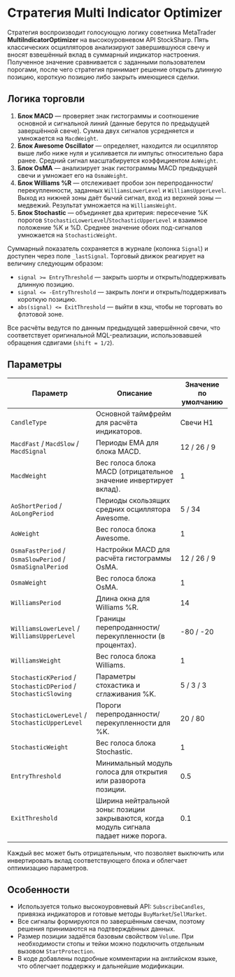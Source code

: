# Стратегия Multi Indicator Optimizer

Стратегия воспроизводит голосующую логику советника MetaTrader **MultiIndicatorOptimizer** на высокоуровневом API StockSharp. Пять классических осцилляторов анализируют завершившуюся свечу и вносят взвешённый вклад в суммарный индикатор настроения. Полученное значение сравнивается с заданными пользователем порогами, после чего стратегия принимает решение открыть длинную позицию, короткую позицию либо закрыть имеющиеся сделки.

## Логика торговли

1. **Блок MACD** — проверяет знак гистограммы и соотношение основной и сигнальной линий (данные берутся по предыдущей завершённой свече). Сумма двух сигналов усредняется и умножается на `MacdWeight`.
2. **Блок Awesome Oscillator** — определяет, находится ли осциллятор выше либо ниже нуля и усиливается ли импульс относительно бара ранее. Средний сигнал масштабируется коэффициентом `AoWeight`.
3. **Блок OsMA** — анализирует знак гистограммы MACD предыдущей свечи и умножает его на `OsmaWeight`.
4. **Блок Williams %R** — отслеживает пробои зон перепроданности/перекупленности, заданных `WilliamsLowerLevel` и `WilliamsUpperLevel`. Выход из нижней зоны даёт бычий сигнал, вход из верхней зоны — медвежий. Результат умножается на `WilliamsWeight`.
5. **Блок Stochastic** — объединяет два критерия: пересечение %K порогов `StochasticLowerLevel`/`StochasticUpperLevel` и взаимное положение %K и %D. Среднее значение обоих под-сигналов умножается на `StochasticWeight`.

Суммарный показатель сохраняется в журнале (колонка `Signal`) и доступен через поле `_lastSignal`. Торговый движок реагирует на величину следующим образом:

- `signal >= EntryThreshold` — закрыть шорты и открыть/поддерживать длинную позицию.
- `signal <= -EntryThreshold` — закрыть лонги и открыть/поддерживать короткую позицию.
- `abs(signal) <= ExitThreshold` — выйти в кэш, чтобы не торговать во флэтовой зоне.

Все расчёты ведутся по данным предыдущей завершённой свечи, что соответствует оригинальной MQL-реализации, использовавшей обращения сдвигами (`shift = 1/2`).

## Параметры

| Параметр | Описание | Значение по умолчанию |
| --- | --- | --- |
| `CandleType` | Основной таймфрейм для расчёта индикаторов. | Свечи H1 |
| `MacdFast` / `MacdSlow` / `MacdSignal` | Периоды EMA для блока MACD. | 12 / 26 / 9 |
| `MacdWeight` | Вес голоса блока MACD (отрицательное значение инвертирует вклад). | 1 |
| `AoShortPeriod` / `AoLongPeriod` | Периоды скользящих средних осциллятора Awesome. | 5 / 34 |
| `AoWeight` | Вес голоса блока Awesome. | 1 |
| `OsmaFastPeriod` / `OsmaSlowPeriod` / `OsmaSignalPeriod` | Настройки MACD для расчёта гистограммы OsMA. | 12 / 26 / 9 |
| `OsmaWeight` | Вес голоса блока OsMA. | 1 |
| `WilliamsPeriod` | Длина окна для Williams %R. | 14 |
| `WilliamsLowerLevel` / `WilliamsUpperLevel` | Границы перепроданности/перекупленности (в процентах). | -80 / -20 |
| `WilliamsWeight` | Вес голоса блока Williams. | 1 |
| `StochasticKPeriod` / `StochasticDPeriod` / `StochasticSlowing` | Параметры стохастика и сглаживания %K. | 5 / 3 / 3 |
| `StochasticLowerLevel` / `StochasticUpperLevel` | Пороги перепроданности/перекупленности для %K. | 20 / 80 |
| `StochasticWeight` | Вес голоса блока Stochastic. | 1 |
| `EntryThreshold` | Минимальный модуль голоса для открытия или разворота позиции. | 0.5 |
| `ExitThreshold` | Ширина нейтральной зоны: позиции закрываются, когда модуль сигнала падает ниже порога. | 0.1 |

Каждый вес может быть отрицательным, что позволяет выключить или инвертировать вклад соответствующего блока и облегчает оптимизацию параметров.

## Особенности

- Используется только высокоуровневый API: `SubscribeCandles`, привязка индикаторов и готовые методы `BuyMarket`/`SellMarket`.
- Все сигналы формируются по завершённым свечам, поэтому решения принимаются на подтверждённых данных.
- Размер позиции задаётся базовым свойством `Volume`. При необходимости стопы и тейки можно подключить отдельным вызовом `StartProtection`.
- В коде добавлены подробные комментарии на английском языке, что облегчает поддержку и дальнейшие модификации.
